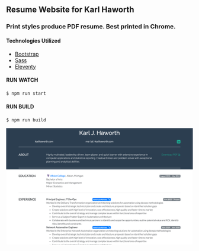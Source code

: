 ## Resume Website for Karl Haworth

### Print styles produce PDF resume. Best printed in Chrome.

#### Technologies Utilized

- [Bootstrap](https://getbootstrap.com)
- [Sass](https://sass-lang.com)
- [Eleventy](https://www.11ty.dev)


#### RUN WATCH

```bash
$ npm run start
```

#### RUN BUILD

```bash
$ npm run build
```

![Screenshot](karl_haworth_resume.png)
